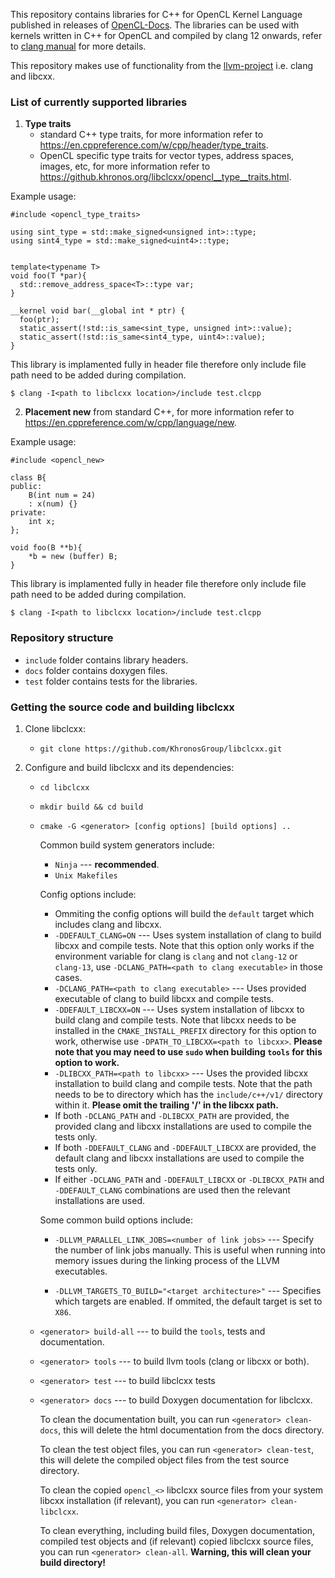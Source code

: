 <!--
Copyright (c) 2021 The Khronos Group Inc.
SPDX-License-Identifier: Apache-2.0
-->
 
This repository contains libraries for C++ for OpenCL Kernel Language published in releases of [OpenCL-Docs](https://github.com/KhronosGroup/OpenCL-Docs/releases/tag/cxxforopencl-v1.0-r2). The libraries can be used with kernels written in C++ for OpenCL and compiled by clang 12 onwards, refer to [clang manual](https://clang.llvm.org/docs/UsersManual.html#c-for-opencl) for more details.

This repository makes use of functionality from the [llvm-project](https://github.com/llvm/llvm-project) i.e. clang and libcxx.

### List of currently supported libraries

1. **Type traits**
    * standard C++ type traits, for more information refer to https://en.cppreference.com/w/cpp/header/type_traits.
    * OpenCL specific type traits for vector types, address spaces, images, etc, for more information refer to https://github.khronos.org/libclcxx/opencl__type__traits.html.

Example usage:
```
#include <opencl_type_traits>

using sint_type = std::make_signed<unsigned int>::type;
using sint4_type = std::make_signed<uint4>::type;


template<typename T>
void foo(T *par){
  std::remove_address_space<T>::type var;
}

__kernel void bar(__global int * ptr) {
  foo(ptr);
  static_assert(!std::is_same<sint_type, unsigned int>::value);
  static_assert(!std::is_same<sint4_type, uint4>::value);
}

```
This library is implamented fully in header file therefore only include file path need to be added during compilation.

```
$ clang -I<path to libclcxx location>/include test.clcpp
```

2. **Placement new** from standard C++, for more information refer to https://en.cppreference.com/w/cpp/language/new.


Example usage:
```
#include <opencl_new>

class B{
public:
	B(int num = 24)
	: x(num) {}
private:
	int x;
};

void foo(B **b){
	*b = new (buffer) B;
}
```
This library is implamented fully in header file therefore only include file path need to be added during compilation.

```
$ clang -I<path to libclcxx location>/include test.clcpp
```

### Repository structure

* ``include`` folder contains library headers.
* ``docs`` folder contains doxygen files.
* ``test`` folder contains tests for the libraries.

### Getting the source code and building libclcxx

1. Clone libclcxx:

	* ``git clone https://github.com/KhronosGroup/libclcxx.git``

2. Configure and build libclcxx and its dependencies:

	* ``cd libclcxx``

	* ``mkdir build && cd build``

	* ``cmake -G <generator> [config options] [build options] ..``

		Common build system generators include:

		* ``Ninja`` --- **recommended**.
		* ``Unix Makefiles``

		Config options include:

		* Ommiting the config options will build the ``default`` target which includes clang and libcxx.
		* ``-DDEFAULT_CLANG=ON`` --- Uses system installation of clang to build libcxx and compile tests. Note that this option only works if the environment variable for clang is ``clang`` and not ``clang-12`` or ``clang-13``, use ``-DCLANG_PATH=<path to clang executable>`` in those cases.
		* ``-DCLANG_PATH=<path to clang executable>`` --- Uses provided executable of clang to build libcxx and compile tests.
		* ``-DDEFAULT_LIBCXX=ON`` --- Uses system installation of libcxx to build clang and compile tests. Note that libcxx needs to be installed in the ``CMAKE_INSTALL_PREFIX`` directory for this option to work, otherwise use ``-DPATH_TO_LIBCXX=<path to libcxx>``. **Please note that you may need to use ``sudo`` when building ``tools`` for this option to work.**
		* ``-DLIBCXX_PATH=<path to libcxx>`` --- Uses the provided libcxx installation to build clang and compile tests. Note that the path needs to be to directory which has the ``include/c++/v1/`` directory within it. **Please omit the trailing '/' in the libcxx path.**
		* If both ``-DCLANG_PATH`` and ``-DLIBCXX_PATH`` are provided, the provided clang and libcxx installations are used to compile the tests only.
		* If both ``-DDEFAULT_CLANG`` and ``-DDEFAULT_LIBCXX`` are provided, the default clang and libcxx installations are used to compile the tests only.
		* If either ``-DCLANG_PATH`` and ``-DDEFAULT_LIBCXX`` or ``-DLIBCXX_PATH`` and ``-DDEFAULT_CLANG`` combinations are used then the relevant installations are used.

		Some common build options include:

		* ``-DLLVM_PARALLEL_LINK_JOBS=<number of link jobs>`` --- Specify the number of link jobs manually. This is useful when running into memory issues during the linking process of the LLVM executables.

		* ``-DLLVM_TARGETS_TO_BUILD="<target architecture>"`` --- Specifies which targets are enabled. If ommited, the default target is set to ``X86``.

	* ``<generator> build-all`` --- to build the ``tools``, tests and documentation.

	* ``<generator> tools`` --- to build llvm tools (clang or libcxx or both).

	* ``<generator> test`` --- to build libclcxx tests

	* ``<generator> docs`` --- to build Doxygen documentation for libclcxx.

		To clean the documentation built, you can run ``<generator> clean-docs``, this will delete the html documentation from the docs directory.

		To clean the test object files, you can run ``<generator> clean-test``, this will delete the compiled object files from the test source directory.

		To clean the copied ``opencl_<>`` libclcxx source files from your system libcxx installation (if relevant), you can run ``<generator> clean-libclcxx``.

		To clean everything, including build files, Doxygen documentation, compiled test objects and (if relevant) copied libclcxx source files, you can run ``<generator> clean-all``. **Warning, this will clean your build directory!**
